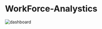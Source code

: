 # WorkForce-Analystics
![dashboard](https://github.com/Ekeneobi/WorkForce-Analystics/blob/main/WorkforceBI.JPG?raw=true)
